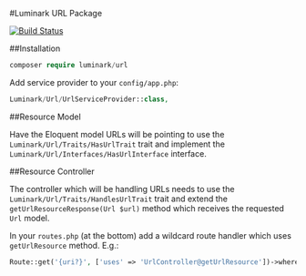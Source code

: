 #Luminark URL Package

[![Build Status](https://travis-ci.org/luminark/url.svg)](https://travis-ci.org/luminark/url)

##Installation

```php
composer require luminark/url
```

Add service provider to your `config/app.php`:

```php
Luminark/Url/UrlServiceProvider::class,
```

##Resource Model

Have the Eloquent model URLs will be pointing to use the `Luminark/Url/Traits/HasUrlTrait` trait and implement the `Luminark/Url/Interfaces/HasUrlInterface` interface.

##Resource Controller

The controller which will be handling URLs needs to use the `Luminark/Url/Traits/HandlesUrlTrait` trait and extend the `getUrlResourceResponse(Url $url)` method which receives the requested `Url` model.

In your `routes.php` (at the bottom) add a wildcard route handler which uses `getUrlResource` method. E.g.:

```php
Route::get('{uri?}', ['uses' => 'UrlController@getUrlResource'])->where('uri', '.*');
```
